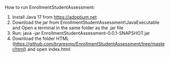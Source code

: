 How to run EnrollmentStudentAssessment:

1. Install Java 17 from https://adoptium.net
2. Download the jar from EnrollmentStudentAssessment\JavaExecutable and Open a terminal in the same folder as the .jar file
3. Run: java -jar EnrollmentStudentAssessment-0.0.1-SNAPSHOT.jar
4. Download the folder HTML (https://github.com/braresmo/EnrollmentStudentAssessment/tree/master/html) and open index.html
